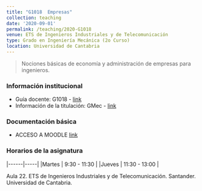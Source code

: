```yaml
---
title: "G1018  Empresas"
collection: teaching
date: '2020-09-01'
permalink: /teaching/2020-G1018
venue: ETS de Ingenieros Industriales y de Telecomunicación
type: Grado en Ingeniería Mecánica (2o Curso)
location: Universidad de Cantabria
---
```


> Nociones básicas de economía y administración de empresas para ingenieros.

### Información institucional

* Guía docente: G1018 - [link](https://web.unican.es/estudios/Documents/Guias/2020/es/G1018.pdf)
* Información de la titulación: GMec - [link](https://web.unican.es/centros/minas/estudios/detalle-estudio?p=109)


### Documentación básica

* ACCESO A MOODLE [link](https://moodle.unican.es/course/view.php?id=6261)


### Horarios de la asignatura

|------|-----|
|Martes    | 9:30 - 11:30  |
|Jueves    | 11:30 - 13:00 |

Aula 22. ETS de Ingenieros Industriales y de Telecomunicación.
Santander. Universidad de Cantabria.

